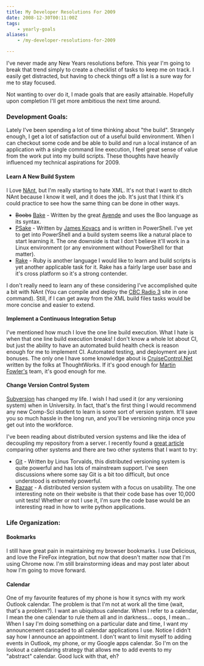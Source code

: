 ```yaml
---
title: My Developer Resolutions For 2009
date: 2008-12-30T00:11:00Z
tags:
    - yearly-goals
aliases:
    - /my-developer-resolutions-for-2009

---
```



I've never made any New Years resolutions before. This year I'm going to break that trend simply to create a checklist of tasks to keep me on track. I easily get distracted, but having to check things off a list is a sure way for me to stay focused.

Not wanting to over do it, I made goals that are easily attainable. Hopefully upon completion I'll get more ambitious the next time around.

<!-- more -->

### Development Goals:

Lately I've been spending a lot of time thinking about "the build". Strangely enough, I get a lot of satisfaction out of a useful build environment. When I can checkout some code and be able to build and run a local instance of an application with a single command line execution, I feel great sense of value from the work put into my build scripts. These thoughts have heavily influenced my technical aspirations for 2009.

#### Learn A New Build System

I Love [NAnt](http://nant.sourceforge.net/), but I'm really starting to hate XML. It's not that I want to ditch NAnt because I know it well, and it does the job. It's just that I think it's could practice to see how the same thing can be done in other ways.

* <span style="text-decoration: line-through;">Boobs</span> [Bake](http://code.google.com/p/boo-build-system/) - Written by the great [Ayende](http://ayende.com/) and uses the Boo language as its syntax.
* [PSake](https://github.com/JamesKovacs/psake) - Written by [James Kovacs](http://jameskovacs.com/) and is written in PowerShell. I've yet to get into PowerShell and a build system seems like a natural place to start learning it. The one downside is that I don't believe it'll work in a Linux environment (or any environment without PowerShell for that matter).
* [Rake](http://rake.rubyforge.org/) - Ruby is another language I would like to learn and build scripts is yet another applicable task for it. Rake has a fairly large user base and it's cross platform so it's a strong contender.

I don't really need to learn any of these considering I've accomplished quite a bit with NAnt (You can compile and deploy the [CBC Radio 3](http://radio3.cbc.ca/) site in one command). Still, if I can get away from the XML build files tasks would be more concise and easier to extend.

#### Implement a Continuous Integration Setup

I've mentioned how much I love the one line build execution. What I hate is when that one line build execution breaks! I don't know a whole lot about CI, but just the ability to have an automated build health check is reason enough for me to implement CI. Automated testing, and deployment are just bonuses. The only one I have some knowledge about is [CruiseControl.Net](http://www.cruisecontrolnet.org/) written by the folks at ThoughtWorks. If it's good enough for [Martin Fowler's](http://martinfowler.com/) team, it's good enough for me.

#### Change Version Control System

[Subversion](http://subversion.apache.org/) has changed my life. I wish I had used it (or any versioning system) when in University. In fact, that's the first thing I would recommend any new Comp-Sci student to learn is some sort of version system. It'll save you so much hassle in the long run, and you'll be versioning ninja once you get out into the workforce.

I've been reading about distributed version systems and like the idea of decoupling my repository from a server. I recently found a [great article](http://www.smashingmagazine.com/2008/09/18/the-top-7-open-source-version-control-systems/) comparing other systems and there are two other systems that I want to try:

* [Git](http://git-scm.com/) - Written by Linus Torvalds, this distributed versioning system is quite powerful and has lots of mainstream support. I've seen discussions where some say Git is a bit too difficult, but once understood is extremely powerful.
* [Bazaar](http://bazaar-vcs.org/) - A distributed version system with a focus on usability. The one interesting note on their website is that their code base has over 10,000 unit tests! Whether or not I use it, I'm sure the code base would be an interesting read in how to write python applications.

### Life Organization:

#### Bookmarks

I still have great pain in maintaining my browser bookmarks. I use Delicious, and love the FireFox integration, but now that doesn't matter now that I'm using Chrome now. I'm still brainstorming ideas and may post later about how I'm going to move forward.

#### Calendar

One of my favourite features of my phone is how it syncs with my work Outlook calendar. The problem is that I'm not at work all the time (wait, that's a problem?). I want an ubiquitous calendar. When I refer to a calendar, I mean the one calendar to rule them all and in darkness... oops, I mean... When I say I'm doing something on a particular date and time, I want my announcement cascaded to all calendar applications I use. Notice I didn't say how I announce an appointment. I don't want to limit myself to adding events in Outlook, my phone, or my Google apps calendar. So I'm on the lookout a calendaring strategy that allows me to add events to my "abstract" calendar. Good luck with that, eh?


